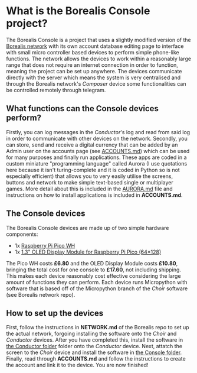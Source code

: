 # What is the Borealis Console project?
The Borealis Console is a project that uses a slightly modified version of the [Borealis network](https://github.com/LindenLaboratory/Borealis) with its own account database editing page to interface with small micro controller based devices to perform simple phone-like functions. The network allows the devices to work within a reasonably large range that does not require an internet connection in order to function, meaning the project can be set up anywhere. The devices communicate directly with the server which means the system is very centralised and through the Borealis network's _Composer_ device some functionalities can be controlled remotely through telegram.

## What functions can the Console devices perform?
Firstly, you can log messages in the _Conductor_'s log and read from said log in order to communicate with other devices on the network. Secondly, you can store, send and receive a digital currency that can be added by an Admin user on the accounts page (see [ACCOUNTS.md](ACCOUNTS.md)) which can be used for many purposes and finally run applications. These apps are coded in a custom miniature "programming language" called Aurora (I use quotations here because it isn't turing-complete and it is coded in Python so is not especially efficient) that allows you to very easily utilise the screens, buttons and network to make simple text-based single or multiplayer games. More detail about this is included in the [AURORA.md](AURORA.md) file and instructions on how to install applications is included in **ACCOUNTS.md**.

## The Console devices
The Borealis Console devices are made up of two simple hardware components:

- 1x [Raspberry Pi Pico WH](https://thepihut.com/products/raspberry-pi-pico-w?variant=41952994787523)
- 1x [1.3" OLED Display Module for Raspberry Pi Pico (64×128)
](https://thepihut.com/products/1-3-oled-display-module-for-raspberry-pi-pico-64x128?variant=39810640117955&currency=GBP&utm_medium=product_sync&utm_source=google&utm_content=sag_organic&utm_campaign=sag_organic&gad_source=1&gclid=CjwKCAjwko21BhAPEiwAwfaQCEHjXfxdrGalaUam1pjJR0_vidUftZoUu51jIuVXq9I01RZoHpKw5BoCeWQQAvD_BwE)

The Pico WH costs **£6.80** and the OLED Display Module costs **£10.80**, bringing the total cost for one console to **£17.60**, not including shipping. This makes each device reasonably cost effective considering the large amount of functions they can perform. Each device runs Micropython with software that is based off of the Micropython branch of the _Choir_ software (see Borealis network repo).

## How to set up the devices
First, follow the instructions in **NETWORK.md** of the Borealis repo to set up the actual network, forgoing installing the software onto the _Choir_ and _Conductor_ devices. After you have completed this, install the software in [the Conductor folder](Conductor) folder onto the _Conductor_ device. Next, attatch the screen to the _Choir_ device and install the software in [the Console folder](Console). Finally, read through **ACCOUNTS.md** and follow the instructions to create the account and link it to the device. You are now finished!

